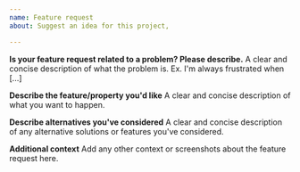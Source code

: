 ```yaml
---
name: Feature request 
about: Suggest an idea for this project, 

---
```


**Is your feature request related to a problem? Please describe.**
A clear and concise description of what the problem is. Ex. I'm always frustrated when [...]

**Describe the feature/property you'd like**
A clear and concise description of what you want to happen.

**Describe alternatives you've considered**
A clear and concise description of any alternative solutions or features you've considered.

**Additional context**
Add any other context or screenshots about the feature request here.
